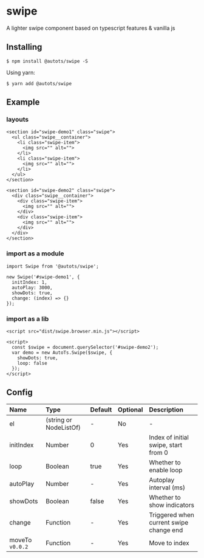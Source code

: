 # swipe

A lighter swipe component based on typescript features & vanilla js


## Installing

```
$ npm install @autots/swipe -S
```

Using yarn:

```
$ yarn add @autots/swipe
```

## Example


### layouts

```
<section id="swipe-demo1" class="swipe">
  <ul class="swipe__container">
    <li class="swipe-item">
      <img src="" alt="">
    </li>
    <li class="swipe-item">
      <img src="" alt="">
    </li>
  </ul>
</section>

<section id="swipe-demo2" class="swipe">
  <div class="swipe__container">
    <div class="swipe-item">
      <img src="" alt="">
    </div>
    <div class="swipe-item">
      <img src="" alt="">
    </div>
  </div>
</section>
```

### import as a module

```
import Swipe from '@autots/swipe';

new Swipe('#swipe-demo1', {
  initIndex: 1,
  autoPlay: 3000,
  showDots: true,
  change: (index) => {}
});
```

### import as a lib

```
<script src="dist/swipe.browser.min.js"></script>

<script>
  const $swipe = document.querySelector('#swipe-demo2');
  var demo = new AutoTs.Swipe($swipe, {
    showDots: true,
    loop: false
  });
</script>
```

## Config

| Name | Type | Default | Optional | Description |
|:--|:--|:--|:--|:--|
| el | (string or NodeListOf<Element>) | - | No | - |
| initIndex | Number | 0 | Yes | Index of initial swipe, start from 0 |
| loop | Boolean | true | Yes | Whether to enable loop |
| autoPlay | Number | - | Yes | Autoplay interval (ms) |
| showDots | Boolean | false | Yes | Whether to show indicators |
| change | Function | - | Yes | Triggered when current swipe change end |
| moveTo `v0.0.2` | Function | - | Yes | Move to index |

